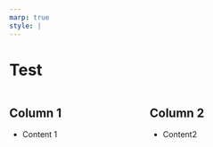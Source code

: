 ```yaml
---
marp: true
style: |
---
```


# Test

<div style="display: grid; grid-template-columns: repeat(2, minmax(0, 1fr));">

<!-- left column -->
<div>

## Column 1

- Content 1

</div>

<!-- right column -->
<div>

## Column 2

- Content2

</div>

</div>
